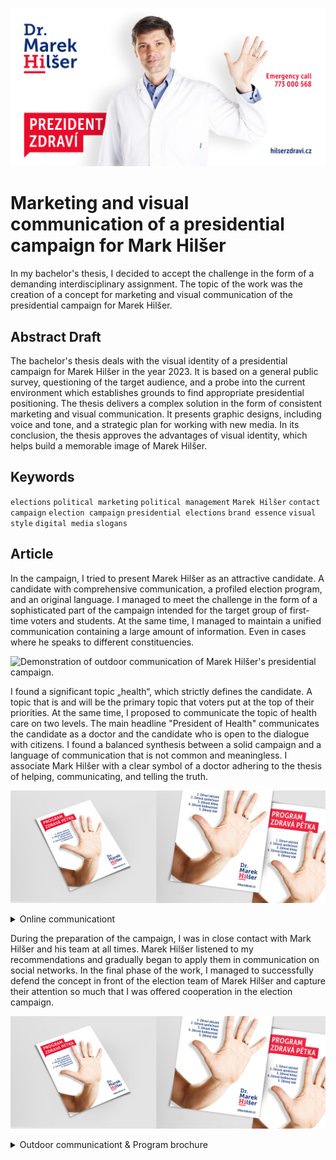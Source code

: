 ![Billboard of Presidential candidate Marek Hilšer saluting citizens, including basic graphic elements. Logotype, slogan, website and emergency call.](./img/marek-hilser-billboard-campaign.jpg)

# Marketing and visual communication of a presidential campaign for Mark Hilšer

In my bachelor's thesis, I decided to accept the challenge in the form of a demanding interdisciplinary assignment. The topic of the work was the creation of a concept for marketing and visual communication of the presidential campaign for Marek Hilšer.

## Abstract Draft

The bachelor's thesis deals with the visual identity of a presidential campaign for
Marek Hilšer in the year 2023. It is based on a general public survey, questioning of 
the target audience, and a probe into the current environment which establishes grounds to find appropriate presidential positioning. The thesis delivers a complex solution in the form of consistent marketing and visual communication. It presents graphic designs, including voice and tone, and a strategic plan for working with new media. In its conclusion, the thesis approves the advantages of visual identity, which helps build a memorable image of 
Marek Hilšer.


## Keywords

`elections` `political marketing` `political management` `Marek Hilšer` 
`contact campaign` `election campaign` `presidential elections`
`brand essence` `visual style` `digital media` `slogans`

## Article

In the campaign, I tried to present Marek Hilšer as an attractive candidate. A candidate with comprehensive communication, a profiled election program, and an original language. I managed to meet the challenge in the form of a sophisticated part of the campaign intended for the target group of first-time voters and students. At the same time, I managed to maintain a unified communication containing a large amount of information. Even in cases where he speaks to different constituencies.

![Demonstration of outdoor communication of Marek Hilšer's presidential campaign.](./img/visualization-of-outdoor-communication.jpg)

I found a significant topic „health“, which strictly defines the candidate. A topic that is and will be the primary topic that voters put at the top of their priorities. At the same time, I proposed to communicate the topic of health care on two levels. The main headline "President of Health" communicates the candidate as a doctor and the candidate who is open to the dialogue with citizens. I found a balanced synthesis between a solid campaign and a language of communication that is not common and meaningless. I associate Mark Hilšer with a clear symbol of a doctor adhering to the thesis of helping, communicating, and telling the truth.

![Healthy Five Program.](./img/health-five-program.jpg)

<details>
  <summary>Online communicationt</summary>
  
![Demonstration of online communication.](./img/online-communication.jpg)

</details>

During the preparation of the campaign, I was in close contact with Mark Hilšer and his team at all times. Marek Hilšer listened to my recommendations and gradually began to apply them in communication on social networks. In the final phase of the work, I managed to successfully defend the concept in front of the election team of Marek Hilšer and capture their attention so much that I was offered cooperation in the election campaign.

![Healthy Five Program.](./img/health-five-program.jpg)

<details>
  <summary>Outdoor communicationt & Program brochure</summary>
  
![Demonstration of outdoor communication.](./img/outdoor-clv-communication.jpg)

![Program brochure for the Marek Hilšer campaign](./img/program-brochure.jpg)

</details>


